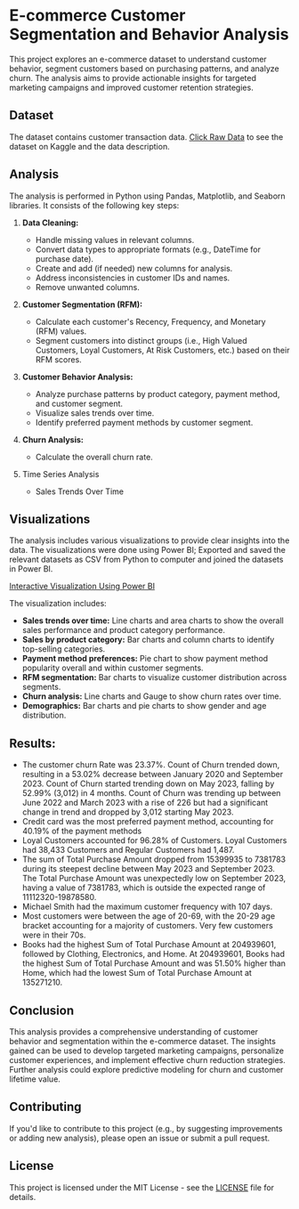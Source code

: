 # E-commerce Customer Segmentation and Behavior Analysis

This project explores an e-commerce dataset to understand customer behavior, segment customers based on purchasing patterns, and analyze churn. The analysis aims to provide actionable insights for targeted marketing campaigns and improved customer retention strategies.

## Dataset

The dataset contains customer transaction data. [Click Raw Data](https://www.kaggle.com/datasets/shriyashjagtap/e-commerce-customer-for-behavior-analysis) to see the dataset on Kaggle and the data description.

## Analysis

The analysis is performed in Python using Pandas, Matplotlib, and Seaborn libraries. It consists of the following key steps:

1. **Data Cleaning:**
    - Handle missing values in relevant columns.
    - Convert data types to appropriate formats (e.g., DateTime for purchase date).
    - Create and add (if needed) new columns for analysis.
    - Address inconsistencies in customer IDs and names.
    - Remove unwanted columns.

2. **Customer Segmentation (RFM):**
    - Calculate each customer's Recency, Frequency, and Monetary (RFM) values.
    - Segment customers into distinct groups (i.e., High Valued Customers, Loyal Customers, At Risk Customers, etc.) based on their RFM scores.

3. **Customer Behavior Analysis:**
    - Analyze purchase patterns by product category, payment method, and customer segment.
    - Visualize sales trends over time.
    - Identify preferred payment methods by customer segment.

4. **Churn Analysis:**
    - Calculate the overall churn rate.
  
5. Time Series Analysis
   - Sales Trends Over Time

## Visualizations

The analysis includes various visualizations to provide clear insights into the data. The visualizations were done using Power BI; Exported and saved the relevant datasets as CSV from Python to computer and joined the datasets in Power BI.

[Interactive Visualization Using Power BI](https://github.com/jsonlaz/E-Commerce-Analysis/blob/main/E-commerce%20Customer%20Behavior%20Analysis.pbix)

The visualization includes:

- **Sales trends over time:** Line charts and area charts to show the overall sales performance and product category performance.
- **Sales by product category:** Bar charts and column charts to identify top-selling categories.
- **Payment method preferences:** Pie chart to show payment method popularity overall and within customer segments.
- **RFM segmentation:** Bar charts to visualize customer distribution across segments.
- **Churn analysis:** Line charts and Gauge to show churn rates over time.
- **Demographics:** Bar charts and pie charts to show gender and age distribution.

## Results:

- ﻿﻿The customer churn Rate was 23.37%. Count of Churn trended down, resulting in a 53.02% decrease between January 2020 and September 2023. Count of Churn started trending down on May 2023, falling by 52.99% (3,012) in 4 months. ﻿Count of Churn was trending up between June 2022 and March 2023 with a rise of 226 but had a significant change in trend and dropped by 3,012 starting May 2023.
- Credit card was the most preferred payment method, accounting for 40.19% of the payment methods
- ﻿﻿Loyal Customers accounted for 96.28% of Customers.﻿﻿ ﻿﻿Loyal Customers had 38,433 Customers and Regular Customers had 1,487.﻿﻿ 
- The sum of Total Purchase Amount dropped from 15399935 to 7381783 during its steepest decline between May 2023 and September 2023.﻿﻿ The Total Purchase Amount was unexpectedly low on September 2023, having a value of 7381783, which is outside the expected range of 11112320-19878580.
- Michael Smith had the maximum customer frequency with 107 days.
- Most customers were between the age of 20-69, with the 20-29 age bracket accounting for a majority of customers. Very few customers were in their 70s.
- ﻿﻿﻿Books had the highest Sum of Total Purchase Amount at 204939601, followed by Clothing, Electronics, and Home.﻿﻿ ﻿At 204939601, Books had the highest Sum of Total Purchase Amount and was 51.50% higher than Home, which had the lowest Sum of Total Purchase Amount at 135271210.
﻿﻿
﻿

## Conclusion

This analysis provides a comprehensive understanding of customer behavior and segmentation within the e-commerce dataset. The insights gained can be used to develop targeted marketing campaigns, personalize customer experiences, and implement effective churn reduction strategies.  Further analysis could explore predictive modeling for churn and customer lifetime value.

## Contributing

If you'd like to contribute to this project (e.g., by suggesting improvements or adding new analysis), please open an issue or submit a pull request.

## License

This project is licensed under the MIT License - see the [LICENSE](LICENSE) file for details.

